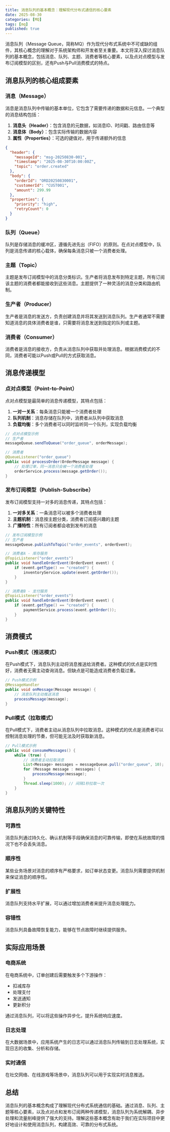 ```yaml
---
title: 消息队列的基本概念：理解现代分布式通信的核心要素
date: 2025-08-30
categories: [MQ]
tags: [mq]
published: true
---
```


消息队列（Message Queue，简称MQ）作为现代分布式系统中不可或缺的组件，其核心概念的理解对于系统架构师和开发者至关重要。本文将深入探讨消息队列的基本概念，包括消息、队列、主题、消费者等核心要素，以及点对点模型与发布订阅模型的区别，还有Push与Pull消费模式的特点。

## 消息队列的核心组成要素

### 消息（Message）

消息是消息队列中传输的基本单位，它包含了需要传递的数据和元信息。一个典型的消息结构包括：

1. **消息头（Header）**：包含消息的元数据，如消息ID、时间戳、路由信息等
2. **消息体（Body）**：包含实际传输的数据内容
3. **属性（Properties）**：可选的键值对，用于传递额外的信息

```json
{
  "header": {
    "messageId": "msg-20250830-001",
    "timestamp": "2025-08-30T10:00:00Z",
    "topic": "order.created"
  },
  "body": {
    "orderId": "ORD20250830001",
    "customerId": "CUST001",
    "amount": 299.99
  },
  "properties": {
    "priority": "high",
    "retryCount": 0
  }
}
```

### 队列（Queue）

队列是存储消息的缓冲区，遵循先进先出（FIFO）的原则。在点对点模型中，队列是消息传递的核心载体，确保每条消息只被一个消费者处理。

### 主题（Topic）

主题是发布订阅模型中的消息分类标识。生产者将消息发布到特定主题，所有订阅该主题的消费者都能接收到这些消息。主题提供了一种灵活的消息分类和路由机制。

### 生产者（Producer）

生产者是消息的发送方，负责创建消息并将其发送到消息队列。生产者通常不需要知道消息的具体消费者是谁，只需要将消息发送到指定的队列或主题。

### 消费者（Consumer）

消费者是消息的接收方，负责从消息队列中获取并处理消息。根据消费模式的不同，消费者可能以Push或Pull的方式获取消息。

## 消息传递模型

### 点对点模型（Point-to-Point）

点对点模型是最简单的消息传递模型，其特点包括：

1. **一对一关系**：每条消息只能被一个消费者处理
2. **队列机制**：消息存储在队列中，消费者从队列中获取消息
3. **负载均衡**：多个消费者可以同时监听同一个队列，实现负载均衡

```java
// 点对点模型示例
// 生产者
messageQueue.sendToQueue("order_queue", orderMessage);

// 消费者
@QueueListener("order_queue")
public void processOrder(OrderMessage message) {
    // 处理订单，同一消息只会被一个消费者处理
    orderService.process(message.getOrder());
}
```

### 发布订阅模型（Publish-Subscribe）

发布订阅模型支持一对多的消息传递，其特点包括：

1. **一对多关系**：一条消息可以被多个消费者处理
2. **主题机制**：消息按主题分类，消费者订阅感兴趣的主题
3. **广播特性**：所有订阅者都会收到发布的消息

```java
// 发布订阅模型示例
// 生产者
messageQueue.publishToTopic("order_events", orderEvent);

// 消费者A - 库存服务
@TopicListener("order_events")
public void handleOrderEvent(OrderEvent event) {
    if (event.getType() == "created") {
        inventoryService.update(event.getOrder());
    }
}

// 消费者B - 支付服务
@TopicListener("order_events")
public void handleOrderEvent(OrderEvent event) {
    if (event.getType() == "created") {
        paymentService.process(event.getOrder());
    }
}
```

## 消费模式

### Push模式（推送模式）

在Push模式下，消息队列主动将消息推送给消费者。这种模式的优点是实时性好，消费者无需主动查询消息。但缺点是可能造成消费者负载过重。

```java
// Push模式示例
@MessageHandler
public void onMessage(Message message) {
    // 消息队列主动推送消息
    processMessage(message);
}
```

### Pull模式（拉取模式）

在Pull模式下，消费者主动从消息队列中拉取消息。这种模式的优点是消费者可以控制消息处理的节奏，但可能无法及时获取新消息。

```java
// Pull模式示例
public void consumeMessages() {
    while (true) {
        // 消费者主动拉取消息
        List<Message> messages = messageQueue.pull("order_queue", 10);
        for (Message message : messages) {
            processMessage(message);
        }
        Thread.sleep(1000); // 间隔1秒拉取一次
    }
}
```

## 消息队列的关键特性

### 可靠性

消息队列通过持久化、确认机制等手段确保消息的可靠传输，即使在系统故障的情况下也不会丢失消息。

### 顺序性

某些业务场景对消息的顺序有严格要求，如订单状态变更。消息队列需要提供机制来保证消息的顺序性。

### 扩展性

消息队列支持水平扩展，可以通过增加消费者来提升消息处理能力。

### 容错性

消息队列具备故障恢复能力，能够在节点故障时继续提供服务。

## 实际应用场景

### 电商系统

在电商系统中，订单创建后需要触发多个下游操作：
- 扣减库存
- 处理支付
- 发送通知
- 更新积分

通过消息队列，可以将这些操作异步化，提升系统响应速度。

### 日志处理

在大数据场景中，应用系统产生的日志可以通过消息队列传输到日志处理系统，实现日志的收集、分析和存储。

### 实时通信

在社交网络、在线游戏等场景中，消息队列可以用于实现实时消息推送。

## 总结

消息队列的基本概念构成了理解现代分布式系统通信的基础。通过消息、队列、主题等核心要素，以及点对点和发布订阅两种传递模型，消息队列为系统解耦、异步处理和流量削峰提供了强大的支持。理解这些基本概念有助于我们在实际项目中更好地设计和使用消息队列，构建高效、可靠的分布式系统。